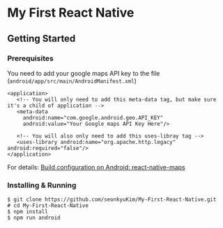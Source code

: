 # My First React Native

## Getting Started

### Prerequisites

You need to add your google maps API key to the file (`android/app/src/main/AndroidManifest.xml`)

```
<application>
   <!-- You will only need to add this meta-data tag, but make sure it's a child of application -->
   <meta-data
     android:name="com.google.android.geo.API_KEY"
     android:value="Your Google maps API Key Here"/>
  
   <!-- You will also only need to add this uses-libray tag -->
   <uses-library android:name="org.apache.http.legacy" android:required="false"/>
</application>
```

For details: [Build configuration on Android: react-native-maps](https://github.com/react-native-community/react-native-maps/blob/master/docs/installation.md)


### Installing & Running

```
$ git clone https://github.com/seonkyuKim/My-First-React-Native.git
# cd My-First-React-Native
$ npm install
$ npm run android
```

